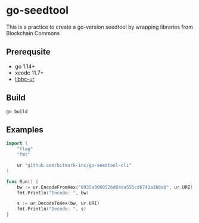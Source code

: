 # go-seedtool

This is a practice to create a go-version seedtool by wrapping
libraries from Blockchain Commons

## Prerequsite

* go 1.14+
* xcode 11.7+
* [libbc-ur](http://github.com/blockchainCommons/bc-ur)

## Build

```
go build
```

## Examples

``` go
import (
	"flag"
	"fmt"

	ur "github.com/bitmark-inc/go-seedtool-cli"
)

func Run() {
	bw := ur.EncodeFromHex("8935a8068526d84da555cdb741a3b8a8", ur.URI)
	fmt.Println("Encode: ", bw)

	s := ur.DecodeToHex(bw, ur.URI)
	fmt.Println("Decode: ", s)
}

```
